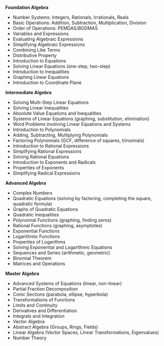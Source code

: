 **Foundation Algebra**

*   Number Systems: Integers, Rationals, Irrationals, Reals
*   Basic Operations: Addition, Subtraction, Multiplication, Division
*   Order of Operations: PEMDAS/BODMAS
*   Variables and Expressions
*   Evaluating Algebraic Expressions
*   Simplifying Algebraic Expressions
*   Combining Like Terms
*   Distributive Property
*   Introduction to Equations
*   Solving Linear Equations (one-step, two-step)
*   Introduction to Inequalities
*   Graphing Linear Equations
*   Introduction to Coordinate Plane

**Intermediate Algebra**

*   Solving Multi-Step Linear Equations
*   Solving Linear Inequalities
*   Absolute Value Equations and Inequalities
*   Systems of Linear Equations (graphing, substitution, elimination)
*   Word Problems involving Linear Equations and Systems
*   Introduction to Polynomials
*   Adding, Subtracting, Multiplying Polynomials
*   Factoring Polynomials (GCF, difference of squares, trinomials)
*   Introduction to Rational Expressions
*   Simplifying Rational Expressions
*   Solving Rational Equations
*   Introduction to Exponents and Radicals
*   Properties of Exponents
*   Simplifying Radical Expressions

**Advanced Algebra**

*   Complex Numbers
*   Quadratic Equations (solving by factoring, completing the square, quadratic formula)
*   Graphs of Quadratic Equations
*   Quadratic Inequalities
*   Polynomial Functions (graphing, finding zeros)
*   Rational Functions (graphing, asymptotes)
*   Exponential Functions
*   Logarithmic Functions
*   Properties of Logarithms
*   Solving Exponential and Logarithmic Equations
*   Sequences and Series (arithmetic, geometric)
*   Binomial Theorem
*   Matrices and Operations

**Master Algebra**

*   Advanced Systems of Equations (linear, non-linear)
*   Partial Fraction Decomposition
*   Conic Sections (parabola, ellipse, hyperbola)
*   Transformations of Functions
*   Limits and Continuity
*   Derivatives and Differentiation
*   Integrals and Integration
*   Vector Algebra
*   Abstract Algebra (Groups, Rings, Fields)
*   Linear Algebra (Vector Spaces, Linear Transformations, Eigenvalues)
*   Number Theory

